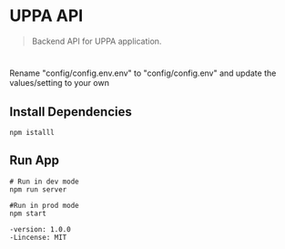 # UPPA API

> Backend API for UPPA application.

#

Rename "config/config.env.env" to "config/config.env" and update the values/setting to your own

## Install Dependencies

```
npm istalll
```

## Run App

```
# Run in dev mode
npm run server

#Run in prod mode
npm start

-version: 1.0.0
-Lincense: MIT
```
